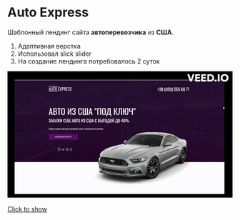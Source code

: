 # Auto Express

Шаблонный лендинг сайта **автоперевозчика** из **США**.

1. Адаптивная верстка
2. Использовал slick slider
3. На создание лендинга потребовалось 2 суток

![auto-express-pf](auto-express.gif)

[Click to show](https://brainhdv.github.io/auto-express)
